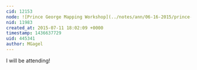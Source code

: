 ```yaml
---
cid: 12153
node: ![Prince George Mapping Workshop](../notes/ann/06-16-2015/prince-george-mapping-workshop)
nid: 11983
created_at: 2015-07-11 18:02:09 +0000
timestamp: 1436637729
uid: 445341
author: MGagel
---
```


I will be attending!